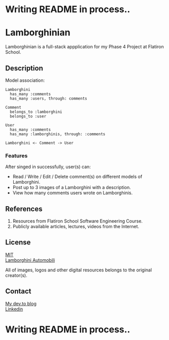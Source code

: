 # Writing README in process..

# Lamborghinian
Lamborghinian is a full-stack appplication for my Phase 4 Project at Flatiron School.

## Description
Model association:

```
Lamborghini 
  has_many :comments
  has_many :users, through: comments
  
Comment
  belongs_to :lamborghini
  belongs_to :user
  
User
  has_many :comments
  has_many :lamborghinis, through: :comments

Lamborghini <- Comment -> User
```

### Features
After singed in successfully, user(s) can:
- Read / Write / Edit / Delete comment(s) on different models of Lamborghini.
- Post up to 3 images of a Lamborghini with a description.
- View how many comments users wrote on Lamborghinis.

## References
1. Resources from Flatiron School Software Engineering Course.
2. Publicly available articles, lectures, videos from the Internet.

## License
[MIT](https://choosealicense.com/licenses/mit/)<br/>
[Lamborghini Automobili](https://www.lamborghini.com/en-en)

All of images, logos and other digital resources belongs to the original creator(s).

## Contact
[My dev.to blog](https://dev.to/jmjkim)<br/>
[Linkedin](https://www.linkedin.com/in/jmjkim/)

# Writing README in process..
